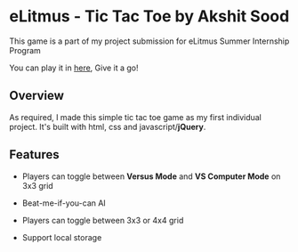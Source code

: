 # eLitmus - Tic Tac Toe by Akshit Sood
This game is a part of my project submission for eLitmus Summer Internship Program

You can play it in [here](https://akshit165.github.io/tic-tac-toe-elitmus/), Give it a go!

## Overview

As required, I made this simple tic tac toe game as my first individual project. It's built with html, css and javascript/**jQuery**.


## Features

- Players can toggle between **Versus Mode** and **VS Computer Mode** on 3x3 grid

- Beat-me-if-you-can AI

- Players can toggle between 3x3 or 4x4 grid

- Support local storage
